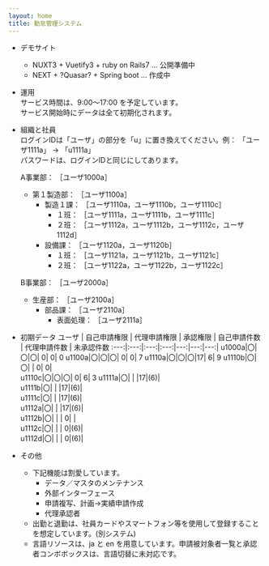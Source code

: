 ```yaml
---
layout: home
title: 勤怠管理システム
---
```


* デモサイト  
  - NUXT3 + Vuetify3 + ruby on Rails7 … 公開準備中
  - NEXT + ?Quasar? + Spring boot … 作成中


* 運用  
  サービス時間は、9:00～17:00 を予定しています。  
  サービス開始時にデータは全て初期化されます。

* 組織と社員  
  ログインIDは「ユーザ」の部分を「u」に置き換えてください。例： 「ユーザ1111a」 → 「u1111a」  
  パスワードは、ログインIDと同じにしてあります。

  A事業部： ［ユーザ1000a］  
    + 第１製造部： ［ユーザ1100a］
      * 製造１課： ［ユーザ1110a，ユーザ1110b，ユーザ1110c］
        - １班： ［ユーザ1111a，ユーザ1111b，ユーザ1111c］
        - ２班： ［ユーザ1112a，ユーザ1112b，ユーザ1112c，ユーザ1112d］
      * 設備課： ［ユーザ1120a，ユーザ1120b］
        - １班： ［ユーザ1121a，ユーザ1121b，ユーザ1121c］
        - ２班： ［ユーザ1122a，ユーザ1122b，ユーザ1122c］

  B事業部： ［ユーザ2000a］  
    * 生産部： ［ユーザ2100a］
      - 部品課： ［ユーザ2110a］
        + 表面処理： ［ユーザ2111a］

* 初期データ
   ユーザ | 自己申請権限 | 代理申請権限 | 承認権限 | 自己申請件数 | 代理申請件数 | 未承認件数 
  :---:|:---:|:---:|:---:|---:|---:|---:|
  u1000a|〇|〇|〇| 0|  0| 0
  u1100a|〇|〇|〇| 0|  0| 7
  u1110a|〇|〇|〇|17|  6| 9
  u1110b|〇|〇|  | 0|  0|  
  u1110c|〇|〇|〇| 0|  6| 3
  u1111a|〇|  |  |17|(6)|  
  u1111b|〇|  |  |17|(6)|  
  u1111c|〇|  |  |17|(6)|  
  u1112a|〇|  |  |17|(6)|  
  u1112b|〇|  |  | 0|   |  
  u1112c|〇|  |  | 0|(6)|  
  u1112d|〇|  |  | 0|(6)|  
 
* その他  
  - 下記機能は割愛しています。
    + データ／マスタのメンテナンス
    + 外部インターフェース
    + 申請複写、計画->実績申請作成
    + 代理承認者
  - 出勤と退勤は、社員カードやスマートフォン等を使用して登録することを想定しています。(別システム)
  - 言語リソースは、ja と en を用意しています。申請被対象者一覧と承認者コンボボックスは、言語切替に未対応です。